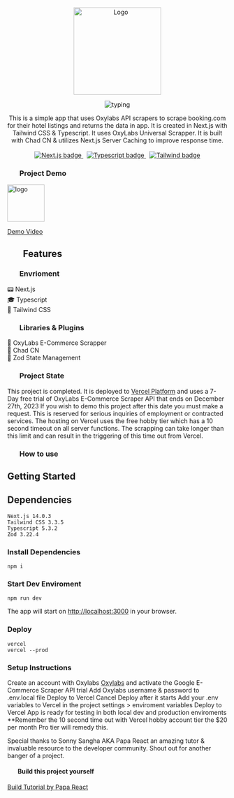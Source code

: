 <p align="center">
  <br />
  <img width="200" src="https://travel-pass-beige.vercel.app/_next/image?url=%2Flogo.png&w=48&q=55" alt="Logo">
  <br />
</p>

 <p svg align="center">
<img src="https://readme-typing-svg.demolab.com?font=Noto+Serif&pause=3000&color=2FA4D7&center=true&vCenter=true&width=375&lines=Booking.com+Scraper+in+Next.js" alt=typing>
 </p>

<p align="center">
  This is a simple app that uses Oxylabs API scrapers to scrape booking.com for their hotel listings and returns the data in app. It is created in Next.js with Tailwind CSS & Typescript. It uses OxyLabs Universal Scrapper. It is built with Chad CN & utilizes Next.js Server Caching to improve response time.
  <br />
  <br />
  <a href="https://github.com/vercel/next.js">
    <img src="https://img.shields.io/badge/Next-black?style=for-the-badge&logo=next.js&logoColor=white" alt="Next.js badge">
  </a>
  &nbsp;
  <a href="https://github.com/microsoft/TypeScript">
    <img src="https://img.shields.io/badge/typescript-%23007ACC.svg?style=for-the-badge&logo=typescript&logoColor=white" alt="Typescript badge">
  </a>
  &nbsp;
  <a href="https://github.com/tailwindlabs/tailwindcss">
    <img src="https://img.shields.io/badge/tailwindcss-%2338B2AC.svg?style=for-the-badge&logo=tailwind-css&logoColor=white" alt="Tailwind badge">
  </a>
</p>

<h3><ul><b>Project Demo</b></ul></h3>

<a href="https://travel-pass-beige.vercel.app/" target="blank"><img align="center" src="https://travel-pass-beige.vercel.app/_next/image?url=%2Flogo.png&w=48&q=75" alt="logo" height="85" width="85" /></a>

[Demo Video](https://www.youtube.com/watch?v=ZtPs9kD9ExY)

<h2><ul><b>Features</b></ul></h2>

<h4>
<h3><ul><b>Envrioment</b></ul></h3>
        📟 Next.js <br>
        🎓 Typescript <br>
        🚀 Tailwind CSS <br>
<h3><ul><b>Libraries & Plugins</b></ul></h3>
        💎 OxyLabs E-Commerce Scrapper <br>
        💪 Chad CN<br>
        🎂 Zod State Management <br>
</h4>

<h3><ul><b>Project State</b></ul></h3>

This project is completed. It is deployed to [Vercel Platform](https://vercel.com/) and uses a 7-Day free trial of OxyLabs E-Commerce Scraper API that ends on December 27th, 2023 If you wish to demo this project after this date you must make a request. This is reserved for serious inquiries of employment or contracted services. The hosting on Vercel uses the free hobby tier which has a 10 second timeout on all server functions. The scrapping can take longer than this limit and can result in the triggering of this time out from Vercel.
<br>

<h3><ul><b>How to use</b></ul></h3>

## Getting Started

## **Dependencies**

    Next.js 14.0.3
    Tailwind CSS 3.3.5
    Typescript 5.3.2
    Zod 3.22.4

### Install Dependencies

    npm i

### Start Dev Enviroment

    npm run dev

The app will start on [http://localhost:3000](http://localhost:3000) in your browser. 

### Deploy

    vercel
    vercel --prod

### Setup Instructions
Create an account with Oxylabs [Oxylabs](https://oxylabs.io/) and activate the Google E-Commerce Scraper API trial
Add Oxylabs username & password to .env.local file
Deploy to Vercel
Cancel Deploy after it starts
Add your .env variables to Vercel in the project settings > enviroment variables
Deploy to Vercel
App is ready for testing in both local dev and production enviroments 
**Remember the 10 second time out with Vercel hobby account tier the $20 per month Pro tier will remedy this.

Special thanks to Sonny Sangha AKA Papa React an amazing tutor & invaluable resource to the developer community. Shout out for another banger of a project.

<h4><ul><b>Build this project yourself</b></ul></h4>

[Build Tutorial by Papa React](https://www.youtube.com/watch?v=SnJ6EmCWA_Y)
